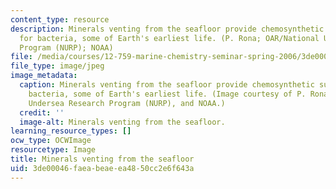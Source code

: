 ```yaml
---
content_type: resource
description: Minerals venting from the seafloor provide chemosynthetic sustenance
  for bacteria, some of Earth's earliest life. (P. Rona; OAR/National Undersea Research
  Program (NURP); NOAA)
file: /media/courses/12-759-marine-chemistry-seminar-spring-2006/3de00046faeabeaeea4850cc2e6f643a_12-759s06.jpg
file_type: image/jpeg
image_metadata:
  caption: Minerals venting from the seafloor provide chemosynthetic sustenance for
    bacteria, some of Earth's earliest life. (Image courtesy of P. Rona, OAR/National
    Undersea Research Program (NURP), and NOAA.)
  credit: ''
  image-alt: Minerals venting from the seafloor.
learning_resource_types: []
ocw_type: OCWImage
resourcetype: Image
title: Minerals venting from the seafloor
uid: 3de00046-faea-beae-ea48-50cc2e6f643a
---
```

